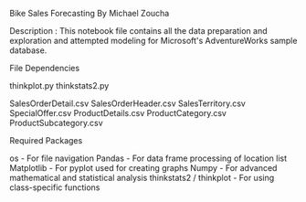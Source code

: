 Bike Sales Forecasting
By Michael Zoucha


Description : This notebook file contains all the data preparation and exploration and attempted modeling for Microsoft's AdventureWorks sample database.


File Dependencies

thinkplot.py
thinkstats2.py

SalesOrderDetail.csv
SalesOrderHeader.csv
SalesTerritory.csv
SpecialOffer.csv
ProductDetails.csv
ProductCategory.csv
ProductSubcategory.csv


Required Packages

os - For file navigation
Pandas - For data frame processing of location list
Matplotlib - For pyplot used for creating graphs
Numpy - For advanced mathematical and statistical analysis
thinkstats2 / thinkplot - For using class-specific functions

